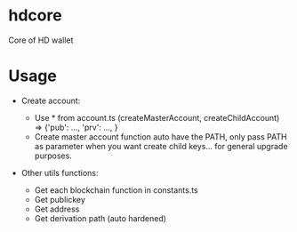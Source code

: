 # hdcore

Core of HD wallet

# Usage

+ Create account:
   - Use * from account.ts (createMasterAccount, createChildAccount) => {'pub': ..., 'prv': ..., }
   - Create master account function auto have the PATH, only pass PATH as parameter when you want create child keys... for general upgrade purposes.

+ Other utils functions: 
    - Get each blockchain function in constants.ts 
    - Get publickey
    - Get address
    - Get derivation path (auto hardened)